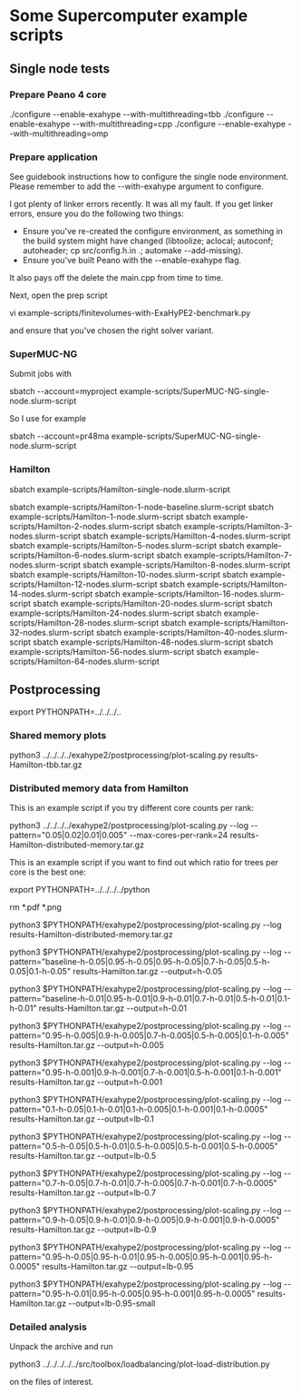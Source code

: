 
# Some Supercomputer example scripts #



## Single node tests ##

### Prepare Peano 4 core ###

./configure --enable-exahype --with-multithreading=tbb
./configure --enable-exahype --with-multithreading=cpp
./configure --enable-exahype --with-multithreading=omp



### Prepare application ###

See guidebook instructions how to configure the single node environment.
Please remember to add the --with-exahype argument to configure. 

I got plenty of linker errors recently. It was all my fault. If you get linker errors,
ensure you do the following two things:

- Ensure you've re-created the configure environment, as something in the build
  system might have changed (libtoolize; aclocal; autoconf; autoheader; cp src/config.h.in .; automake --add-missing).
- Ensure you've built Peano with the --enable-exahype flag.

It also pays off the delete the main.cpp from time to time.

Next, open the prep script 

vi example-scripts/finitevolumes-with-ExaHyPE2-benchmark.py

and ensure that you've chosen the right solver variant. 


### SuperMUC-NG ###

Submit jobs with

sbatch --account=myproject example-scripts/SuperMUC-NG-single-node.slurm-script

So I use for example 

sbatch --account=pr48ma example-scripts/SuperMUC-NG-single-node.slurm-script

### Hamilton ###


sbatch example-scripts/Hamilton-single-node.slurm-script





sbatch example-scripts/Hamilton-1-node-baseline.slurm-script
sbatch example-scripts/Hamilton-1-node.slurm-script
sbatch example-scripts/Hamilton-2-nodes.slurm-script
sbatch example-scripts/Hamilton-3-nodes.slurm-script
sbatch example-scripts/Hamilton-4-nodes.slurm-script
sbatch example-scripts/Hamilton-5-nodes.slurm-script
sbatch example-scripts/Hamilton-6-nodes.slurm-script
sbatch example-scripts/Hamilton-7-nodes.slurm-script
sbatch example-scripts/Hamilton-8-nodes.slurm-script
sbatch example-scripts/Hamilton-10-nodes.slurm-script
sbatch example-scripts/Hamilton-12-nodes.slurm-script
sbatch example-scripts/Hamilton-14-nodes.slurm-script
sbatch example-scripts/Hamilton-16-nodes.slurm-script
sbatch example-scripts/Hamilton-20-nodes.slurm-script
sbatch example-scripts/Hamilton-24-nodes.slurm-script
sbatch example-scripts/Hamilton-28-nodes.slurm-script
sbatch example-scripts/Hamilton-32-nodes.slurm-script
sbatch example-scripts/Hamilton-40-nodes.slurm-script
sbatch example-scripts/Hamilton-48-nodes.slurm-script
sbatch example-scripts/Hamilton-56-nodes.slurm-script
sbatch example-scripts/Hamilton-64-nodes.slurm-script


## Postprocessing ##

export PYTHONPATH=../../../..

### Shared memory plots ###
python3 ../../../../exahype2/postprocessing/plot-scaling.py results-Hamilton-tbb.tar.gz

### Distributed memory data from Hamilton ###

This is an example script if you try different core counts per rank:

python3 ../../../../exahype2/postprocessing/plot-scaling.py --log --pattern="0.05|0.02|0.01|0.005" --max-cores-per-rank=24  results-Hamilton-distributed-memory.tar.gz

This is an example script if you want to find out which ratio for trees per core is the best one:

export PYTHONPATH=../../../../python

rm *.pdf *.png

python3 $PYTHONPATH/exahype2/postprocessing/plot-scaling.py --log results-Hamilton-distributed-memory.tar.gz

python3 $PYTHONPATH/exahype2/postprocessing/plot-scaling.py --log --pattern="baseline-h-0.05|0.95-h-0.05|0.95-h-0.05|0.7-h-0.05|0.5-h-0.05|0.1-h-0.05" results-Hamilton.tar.gz --output=h-0.05

python3 $PYTHONPATH/exahype2/postprocessing/plot-scaling.py --log --pattern="baseline-h-0.01|0.95-h-0.01|0.9-h-0.01|0.7-h-0.01|0.5-h-0.01|0.1-h-0.01" results-Hamilton.tar.gz --output=h-0.01

python3 $PYTHONPATH/exahype2/postprocessing/plot-scaling.py --log --pattern="0.95-h-0.005|0.9-h-0.005|0.7-h-0.005|0.5-h-0.005|0.1-h-0.005" results-Hamilton.tar.gz --output=h-0.005

python3 $PYTHONPATH/exahype2/postprocessing/plot-scaling.py --log --pattern="0.95-h-0.001|0.9-h-0.001|0.7-h-0.001|0.5-h-0.001|0.1-h-0.001" results-Hamilton.tar.gz --output=h-0.001

python3 $PYTHONPATH/exahype2/postprocessing/plot-scaling.py --log --pattern="0.1-h-0.05|0.1-h-0.01|0.1-h-0.005|0.1-h-0.001|0.1-h-0.0005" results-Hamilton.tar.gz --output=lb-0.1

python3 $PYTHONPATH/exahype2/postprocessing/plot-scaling.py --log --pattern="0.5-h-0.05|0.5-h-0.01|0.5-h-0.005|0.5-h-0.001|0.5-h-0.0005" results-Hamilton.tar.gz --output=lb-0.5

python3 $PYTHONPATH/exahype2/postprocessing/plot-scaling.py --log --pattern="0.7-h-0.05|0.7-h-0.01|0.7-h-0.005|0.7-h-0.001|0.7-h-0.0005" results-Hamilton.tar.gz --output=lb-0.7

python3 $PYTHONPATH/exahype2/postprocessing/plot-scaling.py --log --pattern="0.9-h-0.05|0.9-h-0.01|0.9-h-0.005|0.9-h-0.001|0.9-h-0.0005" results-Hamilton.tar.gz --output=lb-0.9

python3 $PYTHONPATH/exahype2/postprocessing/plot-scaling.py --log --pattern="0.95-h-0.05|0.95-h-0.01|0.95-h-0.005|0.95-h-0.001|0.95-h-0.0005" results-Hamilton.tar.gz --output=lb-0.95

python3 $PYTHONPATH/exahype2/postprocessing/plot-scaling.py --log --pattern="0.95-h-0.01|0.95-h-0.005|0.95-h-0.001|0.95-h-0.0005" results-Hamilton.tar.gz --output=lb-0.95-small






### Detailed analysis ###
Unpack the archive and run 

python3 ../../../../../src/toolbox/loadbalancing/plot-load-distribution.py

on the files of interest.

